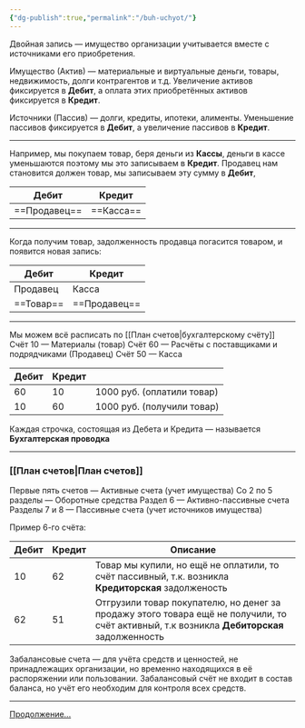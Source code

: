 ```yaml
---
{"dg-publish":true,"permalink":"/buh-uchyot/"}
---
```


Двойная запись —  имущество организации учитывается вместе с источниками его приобретения.

Имущество (Актив) — материальные и виртуальные деньги, товары, недвижимость, долги контрагентов и т.д.
Увеличение активов фиксируется в **Дебит**, а оплата этих приобретённых активов фиксируется в **Кредит**.

Источники (Пассив) — долги, кредиты, ипотеки, алименты.
Уменьшение пассивов фиксируется в **Дебит**, а увеличение пассивов в **Кредит**.
****
Например, мы покупаем товар, беря деньги из **Кассы**, деньги в кассе уменьшаются поэтому мы это записываем в **Кредит**.
Продавец нам становится должен товар, мы записываем эту сумму в **Дебит**, 

| Дебит    | Кредит |
| -------- | ------ |
| ==Продавец== | ==Касса==  |
****
Когда получим товар, задолженность продавца погасится товаром, и появится новая запись:

| Дебит     | Кредит       |
| --------- | ------------ |
| Продавец  | Касса        |
| ==Товар== | ==Продавец== |
****
Мы можем всё расписать по [[План счетов\|бухгалтерскому счёту]]
Счёт 10 — Материалы (товар)
Счёт 60 — Расчёты с поставщиками и подрядчиками (Продавец)
Счёт 50 — Касса

| Дебит | Кредит |                            |
| ----- | ------ | -------------------------- |
| 60    | 10     | 1000 руб. (оплатили товар) |
| 10    | 60     | 1000 руб. (получили товар) |
Каждая строчка, состоящая из Дебета и Кредита — называется **Бухгалтерская проводка** 
****
### [[План счетов\|План счетов]]
Первые пять счетов — Активные счета (учет имущества)
Со 2 по 5 разделы — Оборотные средства
Раздел 6 — Активно-пассивные счета
Разделы 7 и 8 — Пассивные счета (учет источников имущества)

Пример 6-го счёта: 

| Дебит | Кредит | Описание                                                                                                                                   |
| ----- | ------ | ------------------------------------------------------------------------------------------------------------------------------------------ |
| 10    | 62     | Товар мы купили, но ещё не оплатили, то счёт пассивный, т.к. возникла **Кредиторская** задолженость                                        |
| 62    | 51     | Отгрузили товар покупателю, но денег за продажу этого товара ещё не получили, то счёт активный, т.к возникла **Дебиторская** задолженность |
Забалансовые счета — для учёта средств и ценностей, не принадлежащих организации, но временно находящихся в её распоряжении или пользовании.
Забалансовый счёт не входит в состав баланса, но учёт его необходим для контроля всех средств.
****
[Продолжение...](https://youtu.be/D2hfV9P2Oi4?t=319)